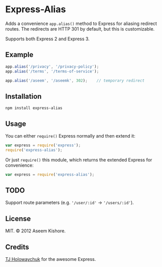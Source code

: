 # Express-Alias

Adds a convenience `app.alias()` method to Express for aliasing redirect
routes. The redirects are HTTP 301 by default, but this is customizable.

Supports both Express 2 and Express 3.

## Example

```js
app.alias('/privacy', '/privacy-policy');
app.alias('/terms', '/terms-of-service');

app.alias('/aseem', '/aseemk', 302);    // temporary redirect
```

## Installation

```
npm install express-alias
```

## Usage

You can either `require()` Express normally and then extend it:

```js
var express = require('express');
require('express-alias');
```

Or just `require()` this module, which returns the extended Express for
convenience:

```js
var express = require('express-alias');
```

## TODO

Support route parameters (e.g. `'/user/:id'` &rarr; `'/users/:id'`).

## License

MIT. &copy; 2012 Aseem Kishore.

## Credits

[TJ Holowaychuk](https://github.com/visionmedia) for the awesome Express.
